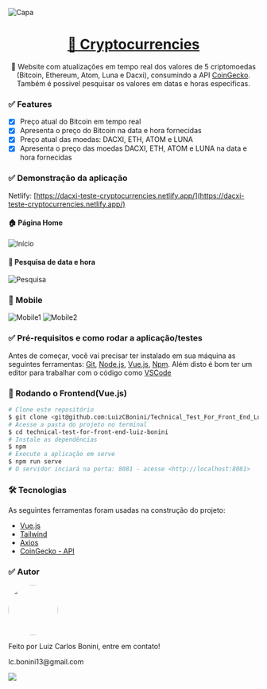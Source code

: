 
 ![Capa](https://github.com/LuizCBonini/Technical_Test_For_Front_End_Luiz_Bonini/blob/master/src/assets/img/READMEcapa.png)
 

<h1 align="center">
    <a href="https://dacxi-teste-cryptocurrencies.netlify.app/" target="_blank">🔗 Cryptocurrencies</a>
</h1>
<p align="center">🚀 Website com atualizações em tempo real dos valores de 5 criptomoedas (Bitcoin, Ethereum, Atom, Luna e Dacxi), consumindo a API <a href="https://www.coingecko.com/en/api/documentation">CoinGecko</a>. Também é possivel pesquisar os valores em datas e horas especificas.</p>


### ✅ Features

- [x] Preço atual do Bitcoin em tempo real
- [x] Apresenta o preço do Bitcoin na data e hora fornecidas
- [x] Preço atual das moedas: DACXI, ETH, ATOM e LUNA
- [x] Apresenta o preço das moedas DACXI, ETH, ATOM e LUNA na data e hora fornecidas

### ✅ Demonstração da aplicação

Netlify: [https://dacxi-teste-cryptocurrencies.netlify.app/](https://dacxi-teste-cryptocurrencies.netlify.app/)

#### 🏠 Página Home

![Início](https://github.com/LuizCBonini/Technical_Test_For_Front_End_Luiz_Bonini/blob/master/src/assets/img/READMEinicial.png)

#### 📅 Pesquisa de data e hora

![Pesquisa](https://github.com/LuizCBonini/Technical_Test_For_Front_End_Luiz_Bonini/blob/master/src/assets/img/READMEpesquisa.png)

### 📱 Mobile 
![Mobile1](https://github.com/LuizCBonini/Technical_Test_For_Front_End_Luiz_Bonini/blob/master/src/assets/img/READMEresponsivo.png)
![Mobile2](https://github.com/LuizCBonini/Technical_Test_For_Front_End_Luiz_Bonini/blob/master/src/assets/img/READMEresponsivo2.png)

### ✅ Pré-requisitos e como rodar a aplicação/testes

Antes de começar, você vai precisar ter instalado em sua máquina as seguintes ferramentas:
[Git](https://git-scm.com), [Node.js](https://nodejs.org/en/), [Vue.js](https://vuejs.org/guide/introduction.html), [Npm](https://docs.npmjs.com/cli/v6/commands/npm-install). 
Além disto é bom ter um editor para trabalhar com o código como [VSCode](https://code.visualstudio.com/)


### 🎲 Rodando o Frontend(Vue.js)

```bash
# Clone este repositório
$ git clone <git@github.com:LuizCBonini/Technical_Test_For_Front_End_Luiz_Bonini.git>
# Acesse a pasta do projeto no terminal
$ cd technical-test-for-front-end-luiz-bonini
# Instale as dependências
$ npm
# Execute a aplicação em serve
$ npm run serve
# O servidor inciará na porta: 8081 - acesse <http://localhost:8081>
```

### 🛠 Tecnologias

As seguintes ferramentas foram usadas na construção do projeto:

- [Vue.js](https://vuejs.org/guide/introduction.html)
- [Tailwind](https://tailwindcss.com/docs/preflight)
- [Axios](https://axios-http.com/ptbr/docs/intro)
- [CoinGecko - API](https://www.coingecko.com/en/api/documentation)


### ✅ Autor
<img style="border-radius: 50%;" src="https://github.com/LuizCBonini.png" width="100px;" alt=""/>

Feito por Luiz Carlos Bonini, entre em contato!
<div>
  <p>lc.bonini13@gmail.com</p>
    <a href="https://www.linkedin.com/in/dev-luiz-carlos/" target="_blank"><img src="https://img.shields.io/badge/-LinkedIn-%230077B5?style=for-the-badge&logo=linkedin&logoColor=white" target="_blank"></a> 
 </div>
